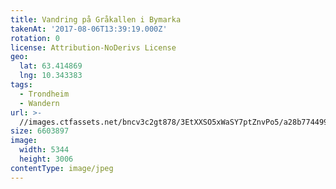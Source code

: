 ```yaml
---
title: Vandring på Gråkallen i Bymarka
takenAt: '2017-08-06T13:39:19.000Z'
rotation: 0
license: Attribution-NoDerivs License
geo:
  lat: 63.414869
  lng: 10.343383
tags:
  - Trondheim
  - Wandern
url: >-
  //images.ctfassets.net/bncv3c2gt878/3EtXXSO5xWaSY7ptZnvPo5/a28b774499919cb4ce95a8b62d5ca3ce/vandring-p-grkallen-i-bymarka_35572478464_o
size: 6603897
image:
  width: 5344
  height: 3006
contentType: image/jpeg
---
```


